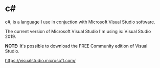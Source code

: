 # c#
c#, is a language I use in conjuction with Microsoft Visual Studio software.

The current version of Microsoft Visual Studio I'm using is: Visual Studio 2019.

**NOTE:** It's possible to download the FREE Community edition of Visual Studio.

https://visualstudio.microsoft.com/
